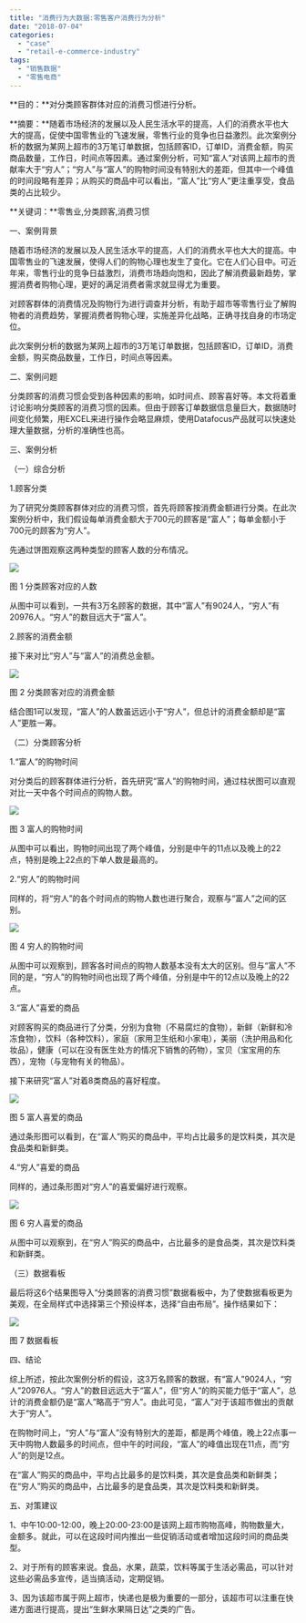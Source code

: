 ```yaml
---
title: "消费行为大数据:零售客户消费行为分析"
date: "2018-07-04"
categories: 
  - "case"
  - "retail-e-commerce-industry"
tags: 
  - "销售数据"
  - "零售电商"
---
```


**目的：**对分类顾客群体对应的消费习惯进行分析。

**摘要：**随着市场经济的发展以及人民生活水平的提高，人们的消费水平也大大的提高，促使中国零售业的飞速发展，零售行业的竞争也日益激烈。此次案例分析的数据为某网上超市的3万笔订单数据，包括顾客ID，订单ID，消费金额，购买商品数量，工作日，时间点等因素。通过案例分析，可知“富人”对该网上超市的贡献率大于“穷人”；“穷人”与“富人”的购物时间没有特别大的差距，但其中一个峰值的时间段略有差异；从购买的商品中可以看出，“富人”比“穷人”更注重享受，食品类的占比较少。

**关键词：**零售业,分类顾客,消费习惯

一、案例背景

随着市场经济的发展以及人民生活水平的提高，人们的消费水平也大大的提高。中国零售业的飞速发展，使得人们的购物心理也发生了变化。它在人们心目中。可近年来，零售行业的竞争日益激烈，消费市场趋向饱和，因此了解消费最新趋势，掌握消费者购物心理，更好的满足消费者需求就显得尤为重要。

对顾客群体的消费情况及购物行为进行调查并分析，有助于超市等零售行业了解购物者的消费趋势，掌握消费者购物心理，实施差异化战略，正确寻找自身的市场定位。

此次案例分析的数据为某网上超市的3万笔订单数据，包括顾客ID，订单ID，消费金额，购买商品数量，工作日，时间点等因素。

二、案例问题

分类顾客的消费习惯会受到各种因素的影响，如时间点、顾客喜好等。本文将着重讨论影响分类顾客的消费习惯的因素。但由于顾客订单数据信息量巨大，数据随时间变化频繁，用EXCEL来进行操作会略显麻烦，使用Datafocus产品就可以快速处理大量数据，分析的准确性也高。

三、案例分析

（一）综合分析

1.顾客分类

为了研究分类顾客群体对应的消费习惯，首先将顾客按消费金额进行分类。在此次案例分析中，我们假设每单消费金额大于700元的顾客是“富人”；每单金额小于700元的顾客为“穷人”。

先通过饼图观察这两种类型的顾客人数的分布情况。

![](images/word-image.png)

图 1 分类顾客对应的人数

从图中可以看到，一共有3万名顾客的数据，其中“富人”有9024人，“穷人”有20976人。“穷人”的数目远大于“富人”。

2.顾客的消费金额

接下来对比“穷人”与“富人”的消费总金额。

![](images/word-image-1.png)

图 2 分类顾客对应的消费金额

结合图1可以发现，“富人”的人数虽远远小于“穷人”，但总计的消费金额却是“富人”更胜一筹。

（二）分类顾客分析

1.“富人”的购物时间

对分类后的顾客群体进行分析，首先研究“富人”的购物时间，通过柱状图可以直观对比一天中各个时间点的购物人数。

![](images/word-image-2.png)

图 3 富人的购物时间

从图中可以看出，购物时间出现了两个峰值，分别是中午的11点以及晚上的22点，特别是晚上22点的下单人数是最高的。

2.“穷人”的购物时间

同样的，将“穷人”的各个时间点的购物人数也进行聚合，观察与“富人”之间的区别。

![](images/word-image-3.png)

图 4 穷人的购物时间

从图中可以观察到，顾客各时间点的购物人数基本没有太大的区别。但与“富人”不同的是，“穷人”的购物时间也出现了两个峰值，分别是中午的12点以及晚上的22点。

3.“富人”喜爱的商品

对顾客购买的商品进行了分类，分别为食物（不易腐烂的食物），新鲜（新鲜和冷冻食物），饮料（各种饮料），家庭（家用卫生纸和小家电），美丽（洗护用品和化妆品），健康（可以在没有医生处方的情况下销售的药物），宝贝（宝宝用的东西），宠物（与宠物有关的物品）。

接下来研究“富人”对着8类商品的喜好程度。

![](images/word-image-4.png)

图 5 富人喜爱的商品

通过条形图可以看到，在“富人”购买的商品中，平均占比最多的是饮料类，其次是食品类和新鲜类。

4.“穷人”喜爱的商品

同样的，通过条形图对“穷人”的喜爱偏好进行观察。

![](images/word-image-5.png)

图 6 穷人喜爱的商品

从图中可以观察到，在“穷人”购买的商品中，占比最多的是食品类，其次是饮料类和新鲜类。

（三）数据看板

最后将这6个结果图导入“分类顾客的消费习惯”数据看板中，为了使数据看板更为美观，在全局样式中选择第三个预设样本，选择“自由布局”。操作结果如下：

![](images/word-image-6.png)

图 7 数据看板

四、结论

综上所述，按此次案例分析的假设，这3万名顾客的数据，有“富人”9024人，“穷人”20976人。“穷人”的数目远远大于“富人”，但“穷人”的购买能力低于“富人”，总计的消费金额仍是“富人”略高于“穷人”。由此可见，“富人”对于该超市做出的贡献大于“穷人”。

在购物时间上，“穷人”与“富人”没有特别大的差距，都是两个峰值，晚上22点事一天中购物人数最多的时间点，但中午的时间段，“富人”的峰值出现在11点，而“穷人”的则是12点。

在“富人”购买的商品中，平均占比最多的是饮料类，其次是食品类和新鲜类；在“穷人”购买的商品中，占比最多的是食品类，其次是饮料类和新鲜类。

五、对策建议

1、中午10:00-12:00，晚上20:00-23:00是该网上超市购物高峰，购物数量大，金额多。就此，可以在这段时间内推出一些促销活动或者增加这段时间的商品类型。

2、对于所有的顾客来说。食品，水果，蔬菜，饮料等属于生活必需品，可以针对这些必需品多宣传，适当搞活动，定期促销。

3、因为该超市属于网上超市，快递也是极为重要的一部分，该超市可以注重在快递方面进行提高，提出“生鲜水果隔日达”之类的广告。
